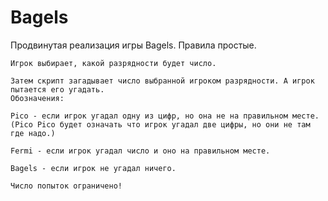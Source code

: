 # Bagels
Продвинутая реализация игры Bagels.
Правила простые. 
    
    Игрок выбирает, какой разрядности будет число.
    
    Затем скрипт загадывает число выбранной игроком разрядности. А игрок пытается его угадать.
    Обозначения: 
    
    Pico - если игрок угадал одну из цифр, но она не на правильном месте.
    (Pico Pico будет означать что игрок угадал две цифры, но они не там где надо.)
    
    Fermi - если игрок угадал число и оно на правильном месте.

    Bagels - если игрок не угадал ничего.

    Число попыток ограничено!
